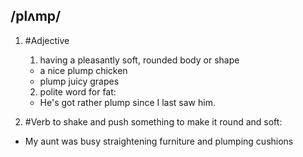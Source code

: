 ## /plʌmp/  
1. #Adjective
	1) having a pleasantly soft, rounded body or shape
	
	- a nice plump chicken
	- plump juicy grapes
	
	2) polite word for fat:
	
	- He's got rather plump since I last saw him.
2. #Verb
to shake and push something to make it round and soft:

- My aunt was busy straightening furniture and plumping cushions 